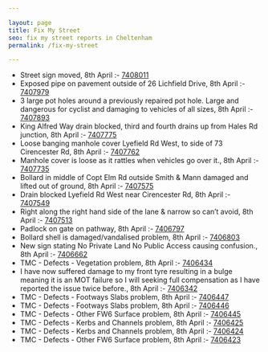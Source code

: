 ```yaml
---

layout: page
title: Fix My Street
seo: fix my street reports in Cheltenham
permalink: /fix-my-street

---
```


<!-- fix_marker starts -->

- Street sign moved, 8th April :- [7408011](https://www.fixmystreet.com/report/7408011)
- Exposed pipe on pavement outside of 26 Lichfield Drive, 8th April :- [7407979](https://www.fixmystreet.com/report/7407979)
- 3 large pot holes around a previously repaired pot hole. Large and dangerous for cyclist and damaging to vehicles of all sizes, 8th April :- [7407893](https://www.fixmystreet.com/report/7407893)
- King Alfred Way drain blocked, third and fourth drains up from Hales Rd junction, 8th April :- [7407775](https://www.fixmystreet.com/report/7407775)
- Loose banging manhole cover Lyefield Rd West, to side of 73 Cirencester Rd, 8th April :- [7407762](https://www.fixmystreet.com/report/7407762)
- Manhole cover is loose as it rattles when vehicles go over it., 8th April :- [7407735](https://www.fixmystreet.com/report/7407735)
- Bollard in middle of Copt Elm Rd outside Smith & Mann damaged and lifted out of ground, 8th April :- [7407575](https://www.fixmystreet.com/report/7407575)
- Drain blocked Lyefield Rd West near Cirencester Rd, 8th April :- [7407549](https://www.fixmystreet.com/report/7407549)
- Right along the right hand side of the lane & narrow so can’t avoid, 8th April :- [7407513](https://www.fixmystreet.com/report/7407513)
- Padlock on gate on pathway, 8th April :- [7406797](https://www.fixmystreet.com/report/7406797)
- Bollard shell is damaged/vandalised problem, 8th April :- [7406803](https://www.fixmystreet.com/report/7406803)
- New sign stating No Private Land No Public Access causing confusion., 8th April :- [7406662](https://www.fixmystreet.com/report/7406662)
- TMC - Defects - Vegetation problem, 8th April :- [7406434](https://www.fixmystreet.com/report/7406434)
- I have now suffered damage to my front tyre resulting in a bulge meaning it is an MOT failure so I will seeking full compensation as I have reported the issue twice before., 8th April :- [7406342](https://www.fixmystreet.com/report/7406342)
- TMC - Defects - Footways Slabs problem, 8th April :- [7406447](https://www.fixmystreet.com/report/7406447)
- TMC - Defects - Footways Slabs problem, 8th April :- [7406446](https://www.fixmystreet.com/report/7406446)
- TMC - Defects - Other FW6  Surface problem, 8th April :- [7406445](https://www.fixmystreet.com/report/7406445)
- TMC - Defects - Kerbs and Channels problem, 8th April :- [7406425](https://www.fixmystreet.com/report/7406425)
- TMC - Defects - Kerbs and Channels problem, 8th April :- [7406424](https://www.fixmystreet.com/report/7406424)
- TMC - Defects - Other FW6  Surface problem, 8th April :- [7406423](https://www.fixmystreet.com/report/7406423)

<!-- fix_marker ends -->